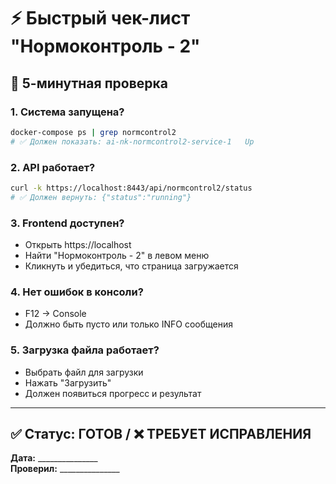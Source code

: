 # ⚡ Быстрый чек-лист "Нормоконтроль - 2"

## 🚀 5-минутная проверка

### 1. Система запущена?
```bash
docker-compose ps | grep normcontrol2
# ✅ Должен показать: ai-nk-normcontrol2-service-1   Up
```

### 2. API работает?
```bash
curl -k https://localhost:8443/api/normcontrol2/status
# ✅ Должен вернуть: {"status":"running"}
```

### 3. Frontend доступен?
- Открыть https://localhost
- Найти "Нормоконтроль - 2" в левом меню
- Кликнуть и убедиться, что страница загружается

### 4. Нет ошибок в консоли?
- F12 → Console
- Должно быть пусто или только INFO сообщения

### 5. Загрузка файла работает?
- Выбрать файл для загрузки
- Нажать "Загрузить"
- Должен появиться прогресс и результат

---

## ✅ Статус: ГОТОВ / ❌ ТРЕБУЕТ ИСПРАВЛЕНИЯ

**Дата:** _______________  
**Проверил:** _______________
